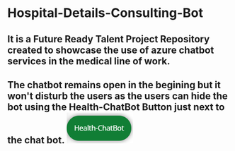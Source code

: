 # Hospital-Details-Consulting-Bot

It is  a **Future Ready Talent Project Repository** created to showcase the use of azure chatbot services in the medical line of work.
---
The chatbot remains open in the begining but it won't disturb the users as the users can hide the bot using the **Health-ChatBot Button** just next to the chat bot.
![Chatbot Image](https://github.com/PreyumKr/Hospital-Details-Consulting-Bot/blob/main/assets/img/Chatbotpic.png)
---
